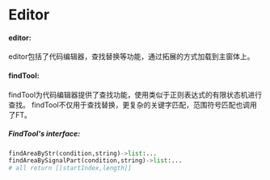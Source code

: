 Editor
===
#### editor:
editor包括了代码编辑器，查找替换等功能，通过拓展的方式加载到主窗体上。

#### findTool:
findTool为代码编辑器提供了查找功能，使用类似于正则表达式的有限状态机进行查找。
findTool不仅用于查找替换，更复杂的关键字匹配，范围符号匹配也调用了FT。

##### FindTool's interface:

```python
findAreaByStr(condition,string)->list:...
findAreaBySignalPart(condition,string)->list:...
# all return [[startIndex,length]]
```
